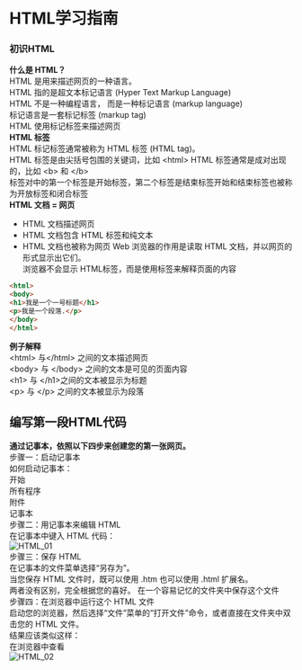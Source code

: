# HTML学习指南  

### 初识HTML
**什么是 HTML？**  
HTML 是用来描述网页的一种语言。  
HTML 指的是超文本标记语言 (Hyper Text Markup Language)  
HTML 不是一种编程语言，  而是一种标记语言 (markup language)  
标记语言是一套标记标签 (markup tag)  
HTML 使用标记标签来描述网页  
**HTML 标签**  
HTML 标记标签通常被称为 HTML 标签 (HTML tag)。  
HTML 标签是由尖括号包围的关键词，比如 &lt;html&gt;
HTML 标签通常是成对出现的，比如 &lt;b&gt; 和 &lt;/b&gt;  
标签对中的第一个标签是开始标签，第二个标签是结束标签开始和结束标签也被称为开放标签和闭合标签  
**HTML 文档 = 网页**  
- HTML 文档描述网页
- HTML 文档包含 HTML 标签和纯文本
- HTML 文档也被称为网页
Web 浏览器的作用是读取 HTML 文档，并以网页的形式显示出它们。  
浏览器不会显示 HTML标签，而是使用标签来解释页面的内容  
```html
<html>
<body>
<h1>我是一个一号标题</h1>
<p>我是一个段落.</p>
</body>
</html>
```
**例子解释**  
&lt;html&gt; 与&lt;/html&gt; 之间的文本描述网页  
&lt;body&gt; 与 &lt;/body&gt; 之间的文本是可见的页面内容  
&lt;h1&gt; 与 &lt;/h1&gt;之间的文本被显示为标题  
&lt;p&gt; 与 &lt;/p&gt; 之间的文本被显示为段落  
## 编写第一段HTML代码  
**通过记事本，依照以下四步来创建您的第一张网页。**  
步骤一：启动记事本  
如何启动记事本：  
开始  
所有程序  
附件  
记事本  
步骤二：用记事本来编辑 HTML  
在记事本中键入 HTML 代码：  
![HTML_01](http://www.w3school.com.cn/i/html_editor_notepad.gif)  
步骤三：保存 HTML  
在记事本的文件菜单选择“另存为”。  
当您保存 HTML 文件时，既可以使用 .htm 也可以使用 .html 扩展名。  
两者没有区别，完全根据您的喜好。 
在一个容易记忆的文件夹中保存这个文件  
步骤四：在浏览器中运行这个 HTML 文件  
启动您的浏览器，然后选择“文件”菜单的“打开文件”命令，或者直接在文件夹中双击您的 HTML 文件。  
结果应该类似这样：  
在浏览器中查看  
![HTML_02](http://www.w3school.com.cn/i/html_editor_ie.gif)  
